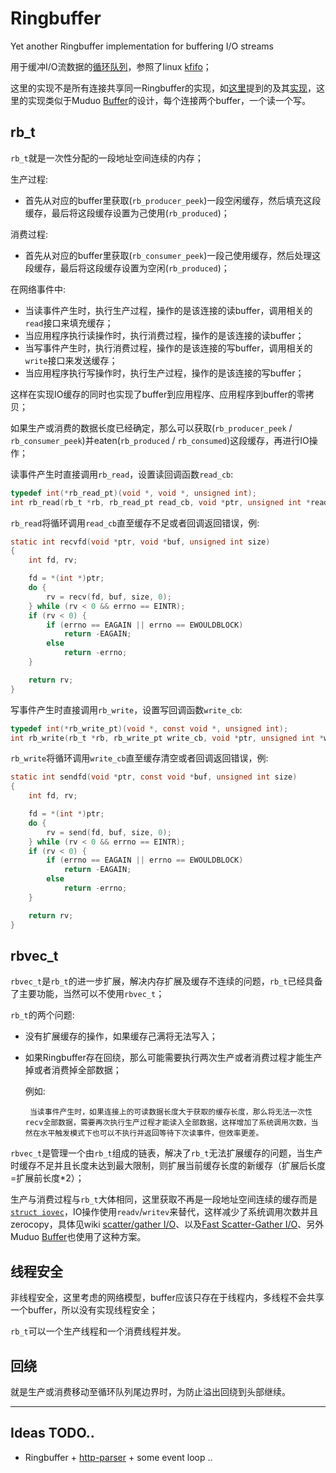 
Ringbuffer
==========

Yet another Ringbuffer implementation for buffering I/O streams

用于缓冲I/O流数据的[循环队列](http://en.wikipedia.org/wiki/Circular_buffer)，参照了linux [kfifo](http://lxr.free-electrons.com/source/include/linux/kfifo.h)；

这里的实现不是所有连接共享同一Ringbuffer的实现，如[这里](http://blog.codingnow.com/2012/02/ring_buffer.html)提到的及其[实现](http://blog.codingnow.com/2012/04/mread.html)，这里的实现类似于Muduo [Buffer](http://blog.csdn.net/solstice/article/details/6329080)的设计，每个连接两个buffer，一个读一个写。

rb_t
----

`rb_t`就是一次性分配的一段地址空间连续的内存；

生产过程:

* 首先从对应的buffer里获取(`rb_producer_peek`)一段空闲缓存，然后填充这段缓存，最后将这段缓存设置为己使用(`rb_produced`)；

消费过程:

* 首先从对应的buffer里获取(`rb_consumer_peek`)一段己使用缓存，然后处理这段缓存，最后将这段缓存设置为空闲(`rb_produced`)；

在网络事件中:

* 当读事件产生时，执行生产过程，操作的是该连接的读buffer，调用相关的`read`接口来填充缓存；
* 当应用程序执行读操作时，执行消费过程，操作的是该连接的读buffer；
* 当写事件产生时，执行消费过程，操作的是该连接的写buffer，调用相关的`write`接口来发送缓存；
* 当应用程序执行写操作时，执行生产过程，操作的是该连接的写buffer；

这样在实现IO缓存的同时也实现了buffer到应用程序、应用程序到buffer的零拷贝；

如果生产或消费的数据长度已经确定，那么可以获取(`rb_producer_peek` / `rb_consumer_peek`)并eaten(`rb_produced` / `rb_consumed`)这段缓存，再进行IO操作；

读事件产生时直接调用`rb_read`，设置读回调函数`read_cb`:

```c
typedef int(*rb_read_pt)(void *, void *, unsigned int);
int rb_read(rb_t *rb, rb_read_pt read_cb, void *ptr, unsigned int *read);
```

`rb_read`将循环调用`read_cb`直至缓存不足或者回调返回错误，例:

```c
static int recvfd(void *ptr, void *buf, unsigned int size)
{
    int fd, rv;

    fd = *(int *)ptr;
    do {
        rv = recv(fd, buf, size, 0);
    } while (rv < 0 && errno == EINTR);
    if (rv < 0) {
        if (errno == EAGAIN || errno == EWOULDBLOCK)
            return -EAGAIN;
        else
            return -errno;
    }

    return rv;
}
```

写事件产生时直接调用`rb_write`，设置写回调函数`write_cb`:

```c
typedef int(*rb_write_pt)(void *, const void *, unsigned int);
int rb_write(rb_t *rb, rb_write_pt write_cb, void *ptr, unsigned int *wrote);
```

`rb_write`将循环调用`write_cb`直至缓存清空或者回调返回错误，例:

```c
static int sendfd(void *ptr, const void *buf, unsigned int size)
{
    int fd, rv;

    fd = *(int *)ptr;
    do {
        rv = send(fd, buf, size, 0);
    } while (rv < 0 && errno == EINTR);
    if (rv < 0) {
        if (errno == EAGAIN || errno == EWOULDBLOCK)
            return -EAGAIN;
        else
            return -errno;
    }

    return rv;
}
```

rbvec_t
-------

`rbvec_t`是`rb_t`的进一步扩展，解决内存扩展及缓存不连续的问题，`rb_t`已经具备了主要功能，当然可以不使用`rbvec_t`；

`rb_t`的两个问题:

* 没有扩展缓存的操作，如果缓存己满将无法写入；
* 如果Ringbuffer存在回绕，那么可能需要执行两次生产或者消费过程才能生产掉或者消费掉全部数据；

  例如:

       当读事件产生时，如果连接上的可读数据长度大于获取的缓存长度，那么将无法一次性recv全部数据，需要再次执行生产过程才能读入全部数据，这样增加了系统调用次数，当然在水平触发模式下也可以不执行并返回等待下次读事件，但效率更差。

`rbvec_t`是管理一个由`rb_t`组成的链表，解决了`rb_t`无法扩展缓存的问题，当生产时缓存不足并且长度未达到最大限制，则扩展当前缓存长度的新缓存（扩展后长度=扩展前长度*2）；

生产与消费过程与`rb_t`大体相同，这里获取不再是一段地址空间连续的缓存而是[`struct iovec`](http://www.gnu.org/software/libc/manual/html_node/Scatter_002dGather.html)，IO操作使用`readv`/`writev`来替代，这样减少了系统调用次数并且zerocopy，具体见wiki [scatter/gather I/O](http://en.wikipedia.org/wiki/Vectored_I/O)、以及[Fast Scatter-Gather I/O](http://www.gnu.org/software/libc/manual/html_node/Scatter_002dGather.html)、另外Muduo [Buffer](http://blog.csdn.net/solstice/article/details/6329080)也使用了这种方案。

线程安全
--------

非线程安全，这里考虑的网络模型，buffer应该只存在于线程内，多线程不会共享一个buffer，所以没有实现线程安全；

`rb_t`可以一个生产线程和一个消费线程并发。

回绕
----

就是生产或消费移动至循环队列尾边界时，为防止溢出回绕到头部继续。

----

Ideas TODO..
-----------
* Ringbuffer + [http-parser](https://github.com/nicolasff/webdis) + some event loop ..

